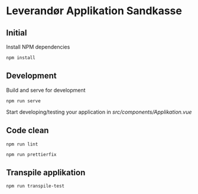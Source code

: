 # Leverandør Applikation Sandkasse

## Initial
Install NPM dependencies
```
npm install
```
## Development

Build and serve for development
```
npm run serve
```

Start developing/testing your application in _src/components/Applikation.vue_

## Code clean

```
npm run lint
```

```
npm run prettierfix
```

## Transpile applikation
```
npm run transpile-test
```
